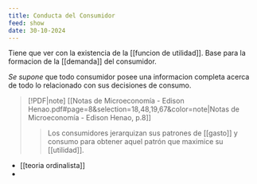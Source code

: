 ```yaml
---
title: Conducta del Consumidor
feed: show
date: 30-10-2024
---
```


Tiene que ver con la existencia de la [[funcion de utilidad]]. Base para la formacion de la [[demanda]] del consumidor.

*Se supone* que todo consumidor posee una informacion completa acerca de todo lo relacionado con sus decisiones de consumo.

> [!PDF|note] [[Notas de Microeconomía - Edison Henao.pdf#page=8&selection=18,48,19,67&color=note|Notas de Microeconomía - Edison Henao, p.8]]
> > Los consumidores jerarquizan sus patrones de [[gasto]] y consumo para obtener aquel patrón que maximice su [[utilidad]].

- [[teoria ordinalista]]
- 